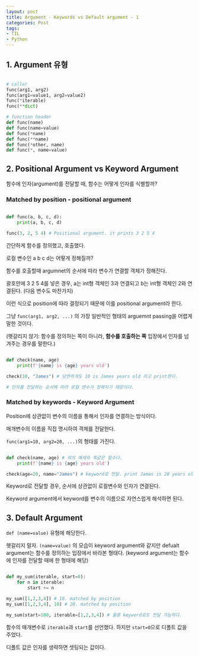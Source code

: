 ```yaml
---
layout: post 
title: Argument - Keywords vs Default argument - 1
categories: Post
tags: 
- TIL
- Python
---
```


## 1. Argument 유형

```python

# caller
func(arg1, arg2)
func(arg1=value1, arg2=value2)
func(*iterable)
func(**dict)

# function header
def func(name)
def func(name=value)
def func(*name)
def func(**name)
def func(*other, name)
def func(*, name=value)
```

## 2. Positional Argument vs Keyword Argument

함수에 인자(argument)를 전달할 때, 함수는 어떻게 인자를 식별할까?

### Matched by position - positional argument

```python

def func(a, b, c, d):
    print(a, b, c, d)

func(3, 2, 5 4) # Positional argument. it prints 3 2 5 4

```

간단하게 함수를 정의했고, 호출했다.

로컬 변수인 a b c d는 어떻게 정해질까?

함수를 호출할때 argumnet의 순서에 따라 변수가 연결할 객체가 정해진다.

괄호안에 3 2 5 4를 넣은 경우, a는 int형 객체인 3과 연결되고 b는 int형 객체인 2와 연결된다. (다음 변수도 마찬가지)

이런 식으로 position에 따라 결정되기 때문에 이를 positional argument라 한다.

그냥 `func(arg1, arg2, ...)` 의 가장 일반적인 형태의 arguemnt passing을 어렵게 말한 것이다.

(헷갈리지 않기: 함수를 정의하는 쪽이 아니라, **함수를 호출하는 쪽** 입장에서 인자를 넘겨주는 경우를 말한다.)

```python

def check(name, age)
    print(f'{name} is {age} years old')

check(10, "James") # 당연하게도 10 is James years old 라고 print한다.

# 인자를 전달하는 순서에 따라 로컬 변수가 정해지기 때문이다.

```

### Matched by keywords - Keyword Argument

Position에 상관없이 변수의 이름을 통해서 인자를 연결하는 방식이다.

매개변수의 이름을 직접 명시하여 객체를 전달한다.

`func(arg1=10, arg2=20, ...)`의 형태를 가진다.

```python

def check(name, age) # 위의 예제와 똑같은 함수다.
    print(f'{name} is {age} years old')

check(age=20, name="James") # keyword로 전달. print James is 20 years old

```

Keyword로 전달할 경우, 순서에 상관없이 로컬변수와 인자가 연결된다.

Keyword argument에서 keyword를 변수의 이름으로 자연스럽게 해석하면 된다.

## 3. Default Argument

`def (name=value)` 유형에 해당한다.

헷갈리지 말자. `(name=value)` 의 모습이 keyword argument와 같지만 defualt argument는 함수를 정의하는 입장에서 바라본 형태다. (keyword argument는 함수에 인자를 전달할 때에 한 형태에 해당)

```python

def my_sum(iterable, start=0):
    for n in iterable:
        start += n

my_sum([1,2,3,4]) # 10. matched by position
my_sum([1,2,3,4], 10) # 20. matched by position

my_sum(start=100, iterable=[1,2,3,4]) # 물론 keyword로도 전달 가능하다.

```

함수의 매개변수로 `iterable`과 `start`를 선언했다. 하지만 `start=0`으로 디폴트 값을 주었다.

디폴트 값은 인자를 생략하면 셋팅되는 값이다.

